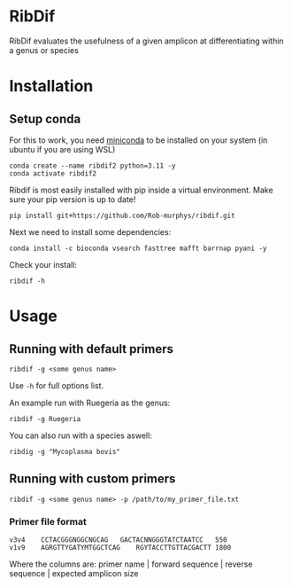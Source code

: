 # RibDif

RibDif evaluates the usefulness of a given amplicon at differentiating within a genus or species

# Installation

## Setup conda

For this to work, you need [miniconda](https://docs.conda.io/en/latest/miniconda.html) to be installed on your system (in ubuntu if you are using WSL)

```
conda create --name ribdif2 python=3.11 -y
conda activate ribdif2
```

Ribdif is most easily installed with pip inside a virtual environment. Make sure your pip version is up to date!


`pip install git+https://github.com/Rob-murphys/ribdif.git`

Next we need to install some dependencies:

`conda install -c bioconda vsearch fasttree mafft barrnap pyani -y`

Check your install:

`ribdif -h`

# Usage

## Running with default primers

`ribdif -g <some genus name>`

Use `-h` for full options list.

An example run with Ruegeria as the genus:

`ribdif -g Ruegeria`

You can also run with a species aswell:

`ribdig -g "Mycoplasma bovis"`

## Running with custom primers

`ribdif -g <some genus name> -p /path/to/my_primer_file.txt`

### Primer file format

```
v3v4	CCTACGGGNGGCNGCAG	GACTACNNGGGTATCTAATCC	550
v1v9	AGRGTTYGATYMTGGCTCAG 	RGYTACCTTGTTACGACTT	1800
```
Where the columns are: primer name | forward sequence | reverse sequence | expected amplicon size







